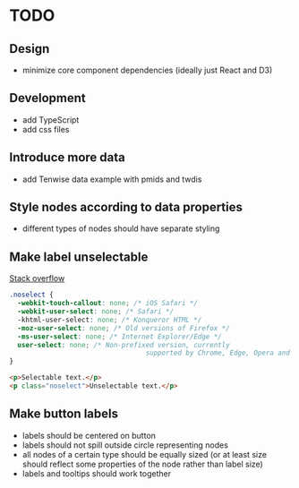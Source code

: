 # TODO

## Design

- minimize core component dependencies (ideally just React and D3)

## Development

- add TypeScript
- add css files

## Introduce more data

- add Tenwise data example with pmids and twdis

## Style nodes according to data properties

- different types of nodes should have separate styling

## Make label unselectable

[Stack overflow](https://stackoverflow.com/questions/826782/how-to-disable-text-selection-highlighting)

```css
.noselect {
  -webkit-touch-callout: none; /* iOS Safari */
  -webkit-user-select: none; /* Safari */
  -khtml-user-select: none; /* Konqueror HTML */
  -moz-user-select: none; /* Old versions of Firefox */
  -ms-user-select: none; /* Internet Explorer/Edge */
  user-select: none; /* Non-prefixed version, currently
                                  supported by Chrome, Edge, Opera and Firefox */
}
```

```html
<p>Selectable text.</p>
<p class="noselect">Unselectable text.</p>
```

## Make button labels

- labels should be centered on button
- labels should not spill outside circle representing nodes
- all nodes of a certain type should be equally sized (or at least size should reflect some properties of the node rather than label size)
- labels and tooltips should work together
